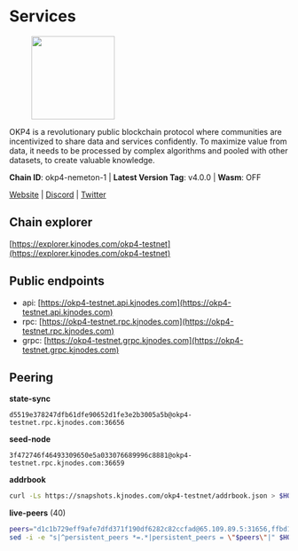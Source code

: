 # Services

<figure><img src="https://raw.githubusercontent.com/kj89/testnet_manuals/main/pingpub/logos/okp4.png" width="150" alt=""><figcaption></figcaption></figure>

OKP4 is a revolutionary public blockchain protocol where communities are incentivized to  share data and services confidently. To maximize value from data, it needs to be processed  by complex algorithms and pooled with other datasets, to create valuable knowledge.

**Chain ID**: okp4-nemeton-1 | **Latest Version Tag**: v4.0.0 | **Wasm**: OFF

[Website](https://okp4.network) | [Discord](https://discord.gg/okp4) | [Twitter](https://twitter.com/OKP4_Protocol)




## Chain explorer
[https://explorer.kjnodes.com/okp4-testnet](https://explorer.kjnodes.com/okp4-testnet)

## Public endpoints

* api: [https://okp4-testnet.api.kjnodes.com](https://okp4-testnet.api.kjnodes.com)
* rpc: [https://okp4-testnet.rpc.kjnodes.com](https://okp4-testnet.rpc.kjnodes.com)
* grpc: [https://okp4-testnet.grpc.kjnodes.com](https://okp4-testnet.grpc.kjnodes.com)

## Peering

**state-sync**

```text
d5519e378247dfb61dfe90652d1fe3e2b3005a5b@okp4-testnet.rpc.kjnodes.com:36656
```

**seed-node**

```text
3f472746f46493309650e5a033076689996c8881@okp4-testnet.rpc.kjnodes.com:36659
```

**addrbook**
```bash
curl -Ls https://snapshots.kjnodes.com/okp4-testnet/addrbook.json > $HOME/.okp4d/config/addrbook.json
```

**live-peers** (40)
```bash
peers="d1c1b729eff9afe7dfd371f190df6282c82ccfad@65.109.89.5:31656,ffbd1adeb58928c3f400fab23c84c3c73badd7fa@65.108.226.44:29656,d5519e378247dfb61dfe90652d1fe3e2b3005a5b@65.109.68.190:36656,99f6675049e22a0216af0e2447e7a4c5021874cd@142.132.132.200:28656,ba469aac96159dbb49844406423180618d267007@65.108.120.21:26113,7dfc61d3ac9f6da7fa9f4893bc0ffa17ef8006e6@185.111.159.139:36656,269d246537499d05698c183497c4263e899036a4@65.108.9.164:35656,cf5e82486c4568c29a20719a68210523826ceb00@65.108.229.102:26651,8cdeb85dada114c959c36bb59ce258c65ae3a09c@88.198.242.163:36656,b0b56d944cf1cc569a1e77e0923e075bad94d755@141.95.145.41:28656,8577873589dc7ecb9f2e32f79fe51ef7f57e40a3@65.109.161.143:26656,42fbb917fca6787bc3ab774865f4bb1ef950f114@65.108.226.26:30656,42b1ed3a559cbc09278d360dfccf64866a780104@65.109.27.156:29656,2bfd405e8f0f176428e2127f98b5ec53164ae1f0@142.132.149.118:26656,874373b78d2cd50e716aa464bf407581d9305655@94.250.201.130:27656,5c2a752c9b1952dbed075c56c600c3a79b58c395@95.214.55.232:26996,854cc8b83a48ba4394c1940b57d0f42ec013e033@38.242.251.204:26656,fff0a8c202befd9459ff93783a0e7756da305fe3@38.242.150.63:16656,052e10ce23cce3249f61853e2ca6a63102b7bddb@5.161.97.198:26656,473369a53bfa8a0ac4af5a191407b30bc82e83be@74.208.94.42:14656,9d1482bc31fb4578a5c7f7f65c4e0aaf2dfc2336@213.239.215.77:36656,d1a0ff9bd7ea1ebd06bc7158f3523f5e557328be@163.172.131.169:26656,2c6b5af41689145abb85f95cb49131ae9e193142@217.13.223.167:61356,1f4fa23210cc1d086a928a3c6de7c24f6c8f17ba@202.61.226.120:16656,8a7605d8ae4338de5b7a0d5c70244ce05e377630@85.10.200.221:26656,be9841ace1d71a4c7681918ee39f5e00d8e96a82@213.239.216.252:36656,307fb25cd6998d0d5bd1d947571f6043c6bb4069@65.109.31.114:2280,e9255dd3341db6cadf73b4f151c97e0cd14f0efb@65.108.45.200:27464,d4305fcb7b20dc96481a6ae6ae84f281f3413a4e@65.109.37.58:13656,9a1e456bebf152b65c2087896779e259633ecbef@157.90.34.111:26656,643988550263605405a7968c38fd11653bf75cd0@38.242.252.104:26656,74349a1cb9479b291866debe2042de8a2e88b850@65.108.233.109:17656,18c5fbcdbac41024a04665b52cf29541d7cd5caf@135.181.138.160:28856,d7d3e978951ccf946f0e33805778c1961ad42819@31.7.196.21:26656,e676fad27d970abede25b0469676b05ea83e5f04@144.168.47.230:36656,a06417f8518fbf6f779e4012dbf72f194a95b48f@65.21.138.124:33656,fe8bd9375c43a7cc6ef27e62d56af341a62e67c9@95.217.202.49:30656,ebc272824924ea1a27ea3183dd0b9ba713494f83@95.214.55.198:26996,e20b9048c220d4a8b7e7934fddb3c4fb20c20bdd@81.0.246.196:26656,26114bc5cb42ef90be2aba5b4b6d82bab7a60c31@185.255.131.17:26656"
sed -i -e "s|^persistent_peers *=.*|persistent_peers = \"$peers\"|" $HOME/.okp4d/config/config.toml
```
